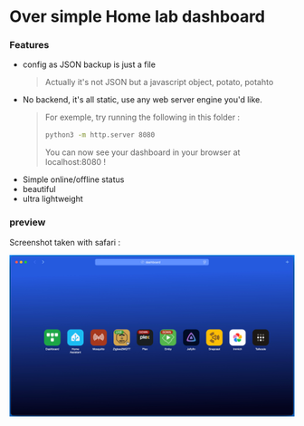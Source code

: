 # Over simple Home lab dashboard

### Features

- config as JSON backup is just a file
  > Actually it's not JSON but a javascript object, potato, potahto
- No backend, it's all static, use any web server engine you'd like.
    > For exemple, try running the following in this folder :
    > ```bash
    > python3 -m http.server 8080
    > ```
    > You can now see your dashboard in your browser at localhost:8080 !
- Simple online/offline status
- beautiful
- ultra lightweight



### preview

Screenshot taken with safari :

![preview image](preview.jpg)